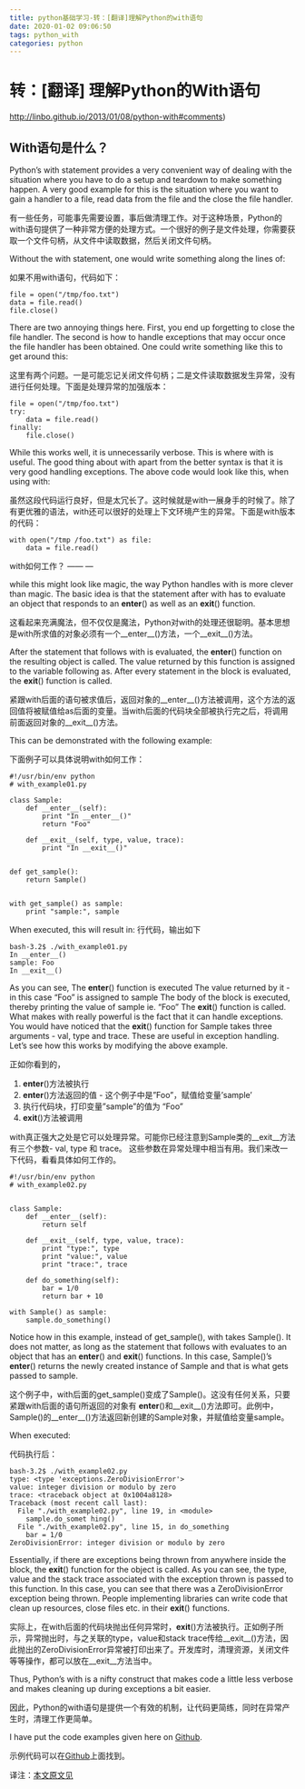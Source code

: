 ```yaml
---
title: python基础学习-转：[翻译]理解Python的with语句
date: 2020-01-02 09:06:50
tags: python_with
categories: python
---
```


# 转：[翻译] 理解Python的With语句

http://linbo.github.io/2013/01/08/python-with#comments)



## With语句是什么？

Python’s with statement provides a very convenient way of dealing with the situation where you have to do a setup and teardown to make something happen. A very good example for this is the situation where you want to gain a handler to a file, read data from the file and the close the file handler.

有一些任务，可能事先需要设置，事后做清理工作。对于这种场景，Python的with语句提供了一种非常方便的处理方式。一个很好的例子是文件处理，你需要获取一个文件句柄，从文件中读取数据，然后关闭文件句柄。

Without the with statement, one would write something along the lines of:

如果不用with语句，代码如下：

```
file = open("/tmp/foo.txt")
data = file.read()
file.close()
```

There are two annoying things here. First, you end up forgetting to close the file handler. The second is how to handle exceptions that may occur once the file handler has been obtained. One could write something like this to get around this:

这里有两个问题。一是可能忘记关闭文件句柄；二是文件读取数据发生异常，没有进行任何处理。下面是处理异常的加强版本：

```
file = open("/tmp/foo.txt")
try:
    data = file.read()
finally:
    file.close()
```

While this works well, it is unnecessarily verbose. This is where with is useful. The good thing about with apart from the better syntax is that it is very good handling exceptions. The above code would look like this, when using with:

虽然这段代码运行良好，但是太冗长了。这时候就是with一展身手的时候了。除了有更优雅的语法，with还可以很好的处理上下文环境产生的异常。下面是with版本的代码：

```
with open("/tmp /foo.txt") as file:
    data = file.read()
```

with如何工作？ —— —

while this might look like magic, the way Python handles with is more clever than magic. The basic idea is that the statement after with has to evaluate an object that responds to an __enter__() as well as an __exit__() function.

这看起来充满魔法，但不仅仅是魔法，Python对with的处理还很聪明。基本思想是with所求值的对象必须有一个__enter__()方法，一个__exit__()方法。

After the statement that follows with is evaluated, the __enter__() function on the resulting object is called. The value returned by this function is assigned to the variable following as. After every statement in the block is evaluated, the __exit__() function is called.

紧跟with后面的语句被求值后，返回对象的__enter__()方法被调用，这个方法的返回值将被赋值给as后面的变量。当with后面的代码块全部被执行完之后，将调用前面返回对象的__exit__()方法。

This can be demonstrated with the following example:

下面例子可以具体说明with如何工作：

```
#!/usr/bin/env python
# with_example01.py

class Sample:
    def __enter__(self):
        print "In __enter__()"
        return "Foo"

    def __exit__(self, type, value, trace):
        print "In __exit__()"

            
def get_sample():
    return Sample()


with get_sample() as sample:
    print "sample:", sample
```

When executed, this will result in:
行代码，输出如下

```
bash-3.2$ ./with_example01.py
In __enter__()
sample: Foo
In __exit__()
```

As you can see, The __enter__() function is executed The value returned by it - in this case “Foo” is assigned to sample The body of the block is executed, thereby printing the value of sample ie. “Foo” The __exit__() function is called. What makes with really powerful is the fact that it can handle exceptions. You would have noticed that the __exit__() function for Sample takes three arguments - val, type and trace. These are useful in exception handling. Let’s see how this works by modifying the above example.

正如你看到的，

1. __enter__()方法被执行
2. __enter__()方法返回的值 - 这个例子中是”Foo”，赋值给变量’sample’
3. 执行代码块，打印变量”sample”的值为 “Foo”
4. __exit__()方法被调用

with真正强大之处是它可以处理异常。可能你已经注意到Sample类的__exit__方法有三个参数- val, type 和 trace。 这些参数在异常处理中相当有用。我们来改一下代码，看看具体如何工作的。

```
#!/usr/bin/env python
# with_example02.py


class Sample:
    def __enter__(self):
        return self

    def __exit__(self, type, value, trace):
        print "type:", type
        print "value:", value
        print "trace:", trace
        
    def do_something(self):
        bar = 1/0
        return bar + 10

with Sample() as sample:
    sample.do_something()
```

Notice how in this example, instead of get_sample(), with takes Sample(). It does not matter, as long as the statement that follows with evaluates to an object that has an __enter__() and __exit__() functions. In this case, Sample()’s __enter__() returns the newly created instance of Sample and that is what gets passed to sample.

这个例子中，with后面的get_sample()变成了Sample()。这没有任何关系，只要紧跟with后面的语句所返回的对象有 __enter__()和__exit__()方法即可。此例中，Sample()的__enter__()方法返回新创建的Sample对象，并赋值给变量sample。

When executed:

代码执行后：

```
bash-3.2$ ./with_example02.py
type: <type 'exceptions.ZeroDivisionError'>
value: integer division or modulo by zero
trace: <traceback object at 0x1004a8128>
Traceback (most recent call last):
  File "./with_example02.py", line 19, in <module>
    sample.do_somet hing()
  File "./with_example02.py", line 15, in do_something
    bar = 1/0
ZeroDivisionError: integer division or modulo by zero
```

Essentially, if there are exceptions being thrown from anywhere inside the block, the __exit__() function for the object is called. As you can see, the type, value and the stack trace associated with the exception thrown is passed to this function. In this case, you can see that there was a ZeroDivisionError exception being thrown. People implementing libraries can write code that clean up resources, close files etc. in their __exit__() functions.

实际上，在with后面的代码块抛出任何异常时，__exit__()方法被执行。正如例子所示，异常抛出时，与之关联的type，value和stack trace传给__exit__()方法，因此抛出的ZeroDivisionError异常被打印出来了。开发库时，清理资源，关闭文件等等操作，都可以放在__exit__方法当中。

Thus, Python’s with is a nifty construct that makes code a little less verbose and makes cleaning up during exceptions a bit easier.

因此，Python的with语句是提供一个有效的机制，让代码更简练，同时在异常产生时，清理工作更简单。

I have put the code examples given here on [Github](https://github.com/sdqali/python_dojo/tree/master/with%20Github).

示例代码可以在[Github](https://github.com/sdqali/python_dojo/tree/master/with%20Github)上面找到。

译注：[本文原文见](http://blog.sdqali.in/blog/2012/07/09/understanding-pythons-with/)



